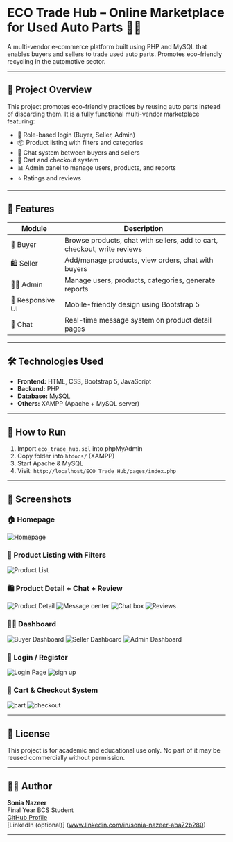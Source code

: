 # ECO Trade Hub – Online Marketplace for Used Auto Parts 🔧🛒

A multi-vendor e-commerce platform built using PHP and MySQL that enables buyers and sellers to trade used auto parts. Promotes eco-friendly recycling in the automotive sector.

---
## 🎯 Project Overview

This project promotes eco-friendly practices by reusing auto parts instead of discarding them. It is a fully functional multi-vendor marketplace featuring:

- 🔐 Role-based login (Buyer, Seller, Admin)
- 📦 Product listing with filters and categories
- 💬 Chat system between buyers and sellers
- 🛒 Cart and checkout system
- 📊 Admin panel to manage users, products, and reports
- ⭐ Ratings and reviews

---
## 🚀 Features

| Module           | Description                                                                |
|------------------|----------------------------------------------------------------------------|
| 👤 Buyer         | Browse products, chat with sellers, add to cart, checkout, write reviews   |
| 🛍️ Seller        | Add/manage products, view orders, chat with buyers                         |
| 🧑‍💼 Admin         | Manage users, products, categories, generate reports                       |
| 📱 Responsive UI | Mobile-friendly design using Bootstrap 5                                   |
| 💬 Chat          | Real-time message system on product detail pages                           |

---

## 🛠️ Technologies Used

- **Frontend:** HTML, CSS, Bootstrap 5, JavaScript
- **Backend:** PHP
- **Database:** MySQL
- **Others:** XAMPP (Apache + MySQL server)

---

## 🚀 How to Run

1. Import `eco_trade_hub.sql` into phpMyAdmin
2. Copy folder into `htdocs/` (XAMPP)
3. Start Apache & MySQL
4. Visit: `http://localhost/ECO_Trade_Hub/pages/index.php`

---

## 📸 Screenshots

### 🏠 Homepage
![Homepage](assets/images/home-slider1.png)

### 📃 Product Listing with Filters
![Product List](assets/images/search.png)

### 🛍️ Product Detail + Chat + Review
![Product Detail](assets/images/product_detail.jpg)
![Message center](assets/images/message-center.jpg)
![Chat box](assets/images/chat.jpg)
![Reviews](assets/images/review.jpg)



### 🧑‍💼 Dashboard
![Buyer Dashboard](assets/images/buyer-dashboard.png)
![Seller Dashboard](assets/images/seller-dashboard.png)
![Admin Dashboard](assets/images/admin-dashboard.png)

### 🔐 Login / Register
![Login Page](assets/images/login.jpg)
![sign up](assets/images/Register.jpg)


### 🛒 Cart & Checkout System
![cart ](assets/images/cart.jpg)
![checkout](assets/images/checkout.jpg)

---
## 🔐 License

This project is for academic and educational use only.
No part of it may be reused commercially without permission.

---
## 🙋‍♀️ Author

**Sonia Nazeer**  
Final Year BCS Student  
[GitHub Profile](https://github.com/sonia-nazeer)  
[LinkedIn (optional)] (www.linkedin.com/in/sonia-nazeer-aba72b280)

---
